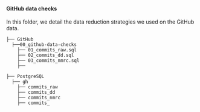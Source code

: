 

#### GitHub data checks 

In this folder, we detail the data reduction strategies we used on the GitHub data. 
            
    
    ├── GitHub 
      ├──00_github-data-checks
        ├── 01_commits_raw.sql
        ├── 02_commits_dd.sql 
        ├── 03_commits_nmrc.sql 
        ├── 
    
    ├── PostgreSQL 
      ├── gh
        ├── commits_raw
        ├── commits_dd
        ├── commits_nmrc
        ├── commits_
           

